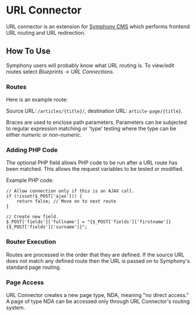 # URL Connector

URL connector is an extension for [Symphony CMS][1] which performs frontend URL routing and URL redirection.

## How To Use
Symphony users will probably know what URL routing is. To view/edit routes select _Blueprints -> URL Connections_.

### Routes
Here is an example route:

Source URL: `/articles/{title}/`, destination URL: `article-page/{title}`.

Braces are used to enclose path parameters. Parameters can be subjected to regular expression matching or 'type' testing where the type can be either _numeric_ or _non-numeric_.

### Adding PHP Code
The optional PHP field allows PHP code to be run after a URL route has been matched. This allows the request variables to be tested or modified.

Example PHP code:

    // Allow connection only if this is an AJAX call.
    if (!isset($_POST['ajax'])) {
        return false; // Move on to next route
    }

    // Create new field.
    $_POST['fields']['fullname'] = "{$_POST['fields']['firstname']} {$_POST['fields']['surname']}";

### Router Execution
Routes are processed in the order that they are defined. If the source URL does not match any defined route then the URL is passed on to Symphony's standard page routing.

### Page Access
URL Connector creates a new page type, NDA, meaning "no direct access." A page of type NDA can be accessed only through URL Connector's routing system.

[1]: http://www.getsymphony.com

